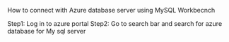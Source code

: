 How to connect with Azure database server using MySQL Workbecnch

Step1: Log in to azure portal 
Step2: Go to search bar and search for azure database for My sql server
 
